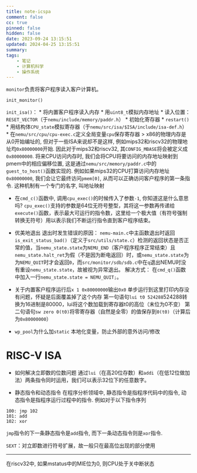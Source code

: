 ```yaml
---
title: note-icspa
comment: false
cc: true
pinned: false
hidden: false
date: 2023-09-24 13:15:51
updated: 2024-04-25 13:15:51
summary:
tags:
    - 笔记
    - 计算机科学
    - 操作系统
---
```


`monitor`负责将客户程序读入客户计算机。

`init_monitor()`

`init_isa()`：
    * 将内置客户程序读入内存
        * 用`uint8_t`模拟内存地址
        * 读入位置：`RESET_VECTOR`（于`nemu/include/memory/paddr.h`）
    * 初始化寄存器
        * `restart()`
        * 用结构体`CPU_state`模拟寄存器（于`nemu/src/isa/$ISA/include/isa-def.h`）
        * 在`nemu/src/cpu/cpu-exec.c`定义全局变量`cpu`保存寄存器
        > x86的物理内存是从0开始编址的, 但对于一些ISA来说却不是这样, 例如mips32和riscv32的物理地址均`0x80000000`开始. 因此对于mips32和riscv32, 其`CONFIG_MBASE`将会被定义成`0x80000000`. 将来CPU访问内存时, 我们会将CPU将要访问的内存地址映射到pmem中的相应偏移位置, 这是通过`nemu/src/memory/paddr.c`中的`guest_to_host()`函数实现的. 例如如果mips32的CPU打算访问内存地址`0x80000000`, 我们会让它最终访问`pmem[0]`, 从而可以正确访问客户程序的第一条指令. 这种机制有一个专门的名字, 叫地址映射

* 在`cmd_c()`函数中, 调用`cpu_exec()`的时候传入了参数`-1`, 你知道这是什么意思吗?
`cpu_exec()`支持的参数是64位无符号整型，其将这一参数再传递给`execute()`函数，表示最大可运行的指令数，这里给一个极大值（有符号强制转换无符号）用以表示我们不断运行指令直到客户程序结束。

* 优美地退出
退出时发生错误的原因：
`nemu-main.c`中主函数退出时返回`is_exit_status_bad()`（定义于`src/utils/state.c`）检测的返回状态是否正常的值，当`nemu_state.state`为`NEMU_END`（客户程序程序正常结束）且`nemu_state.halt_ret`为假（不是因为断电返回）时，或`nemu_state.state`为为`NEMU_QUIT`时才会返回`0`，而`src/monitor/sdb/sdb.c`中在`q`退出NEMU时没有重设`nemu_state.state`，故被视为异常退出。
解决方式：
在`cmd_q()`函数中加入一行`nemu_state.state = NEMU_QUIT;`。

* 关于内置客户程序运行后`x 1 0x80000000`输出`0x0`
单步运行到这里打印内存没有问题，怀疑是后面覆盖掉了这个内存
第一句语句`lui t0 524288`524288转换为16进制是80000，lui将这个数加载到寄存器t0的高位（末位为0不变）
第二句语句`sw zero 0(t0)`将零寄存器（自然是全零）的值保存到`0(t0)`（计算后为`0x80000000`）

* `wp_pool`为什么加`static`
本地化变量，防止外部的意外访问/修改

# RISC-V ISA
* 如何解决立即数的位数问题
通过`lui`（在高20位存数）和`addi`（在低12位做加法）两条指令同时运用，我们可以表示32位下的任意数字。

* 静态指令和动态指令
在程序分析领域中, 静态指令是指程序代码中的指令, 动态指令是指程序运行过程中的指令. 例如对于以下指令序列
```
100: jmp 102
101: add
102: xor
```
`jmp`指令的下一条静态指令是`add`指令, 而下一条动态指令则是`xor`指令.

`SEXT`：对立即数进行符号扩展，故一般只在最高位出现的部分使用

---

在riscv32中, 如果mstatus中的MIE位为0, 则CPU处于关中断状态